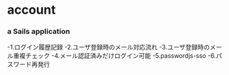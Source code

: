 # account
### a Sails application

-1.ログイン履歴記録
-2.ユーザ登録時のメール対応流れ
-3.ユーザ登録時のメール重複チェック
-4.メール認証済みだけログイン可能
-5.passwordjs-sso
-6.パスワード再発行

